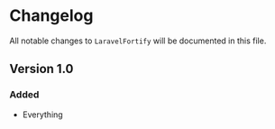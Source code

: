 # Changelog

All notable changes to `LaravelFortify` will be documented in this file.

## Version 1.0

### Added
- Everything
